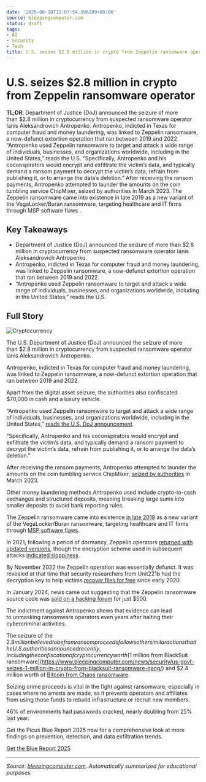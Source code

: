 ```yaml
---
date: '2025-08-18T12:07:54.396289+00:00'
source: bleepingcomputer.com
status: draft
tags:
- AI
- Security
- Tech
title: U.S. seizes $2.8 million in crypto from Zeppelin ransomware operator
---
```


# U.S. seizes $2.8 million in crypto from Zeppelin ransomware operator

**TL;DR**: Department of Justice (DoJ) announced the seizure of more than $2.8 million in cryptocurrency from suspected ransomware operator Ianis Aleksandrovich Antropenko. Antropenko, indicted in Texas for computer fraud and money laundering, was linked to Zeppelin ransomware, a now-defunct extortion operation that ran between 2019 and 2022. “Antropenko used Zeppelin ransomware to target and attack a wide range of individuals, businesses, and organizations worldwide, including in the United States,”
reads the U.S. “Specifically, Antropenko and his coconspirators would encrypt and exfiltrate the victim’s data, and typically demand a ransom payment to decrypt the victim’s data, refrain from publishing it, or to arrange the data’s deletion.”
After receiving the ransom payments, Antropenko attempted to launder the amounts on the coin tumbling service ChipMixer,
seized by authorities
in March 2023. The Zeppelin ransomware came into existence
in late 2019
as a new variant of the VegaLocker/Buran ransomware, targeting healthcare and IT firms through
MSP software flaws
.

## Key Takeaways
- Department of Justice (DoJ) announced the seizure of more than $2.8 million in cryptocurrency from suspected ransomware operator Ianis Aleksandrovich Antropenko.
- Antropenko, indicted in Texas for computer fraud and money laundering, was linked to Zeppelin ransomware, a now-defunct extortion operation that ran between 2019 and 2022.
- “Antropenko used Zeppelin ransomware to target and attack a wide range of individuals, businesses, and organizations worldwide, including in the United States,”
reads the U.S.

## Full Story
![Cryptocurrency](https://www.bleepstatic.com/content/hl-images/2025/05/16/Cryptocurrency.jpg)

The U.S. Department of Justice (DoJ) announced the seizure of more than $2.8 million in cryptocurrency from suspected ransomware operator Ianis Aleksandrovich Antropenko.

Antropenko, indicted in Texas for computer fraud and money laundering, was linked to Zeppelin ransomware, a now-defunct extortion operation that ran between 2019 and 2022.

Apart from the digital asset seizure, the authorities also confiscated $70,000 in cash and a luxury vehicle.

“Antropenko used Zeppelin ransomware to target and attack a wide range of individuals, businesses, and organizations worldwide, including in the United States,” [reads the U.S. DoJ announcement](https://www.justice.gov/opa/pr/justice-department-announces-seizure-over-28-million-cryptocurrency-cash-and-other-assets).

“Specifically, Antropenko and his coconspirators would encrypt and exfiltrate the victim’s data, and typically demand a ransom payment to decrypt the victim’s data, refrain from publishing it, or to arrange the data’s deletion.”

After receiving the ransom payments, Antropenko attempted to launder the amounts on the coin tumbling service ChipMixer, [seized by authorities](https://www.bleepingcomputer.com/news/security/chipmixer-platform-seized-for-laundering-ransomware-payments-drug-sales/) in March 2023.

Other money laundering methods Antropenko used include crypto-to-cash exchanges and structured deposits, meaning breaking large sums into smaller deposits to avoid bank reporting rules.

The Zeppelin ransomware came into existence [in late 2019](https://www.bleepingcomputer.com/news/security/zeppelin-ransomware-targets-healthcare-and-it-companies/) as a new variant of the VegaLocker/Buran ransomware, targeting healthcare and IT firms through [MSP software flaws](https://www.bleepingcomputer.com/news/security/screenconnect-msp-software-used-to-install-zeppelin-ransomware/).

In 2021, following a period of dormancy, Zeppelin operators [returned with updated versions](https://www.bleepingcomputer.com/news/security/zeppelin-ransomware-comes-back-to-life-with-updated-versions/), though the encryption scheme used in subsequent attacks [indicated sloppiness](https://www.bleepingcomputer.com/news/security/fbi-zeppelin-ransomware-may-encrypt-devices-multiple-times-in-attacks/).

By November 2022 the Zeppelin operation was essentially defunct. It was revealed at that time that security researchers from Unit221b had the decryption key to help victims [recover files for free](https://www.bleepingcomputer.com/news/security/researchers-secretly-helped-decrypt-zeppelin-ransomware-for-2-years/) since early 2020.

In January 2024, news came out suggesting that the Zeppelin ransomware source code was [sold on a hacking forum](https://www.bleepingcomputer.com/news/security/zeppelin-ransomware-source-code-sold-for-500-on-hacking-forum/) for just $500.

The indictment against Antropenko shows that evidence can lead to unmasking ransomware operators even years after halting their cybercriminal activities.

The seizure of the $2.8 million believed to be from ransom proceeds follows other similar actions that the U.S. authorities announced recently, including the confiscation of cryptocurrency worth [$1 million from BlackSuit ransomware](https://www.bleepingcomputer.com/news/security/us-govt-seizes-1-million-in-crypto-from-blacksuit-ransomware-gang/) and $2.4 million worth of [Bitcoin from Chaos ransomware](https://www.bleepingcomputer.com/news/security/fbi-seizes-24m-in-bitcoin-from-new-chaos-ransomware-operation/).

Seizing crime proceeds is vital in the fight against ransomware, especially in cases where no arrests are made, as it prevents operators and affiliates from using those funds to rebuild infrastructure or recruit new members.

46% of environments had passwords cracked, nearly doubling from 25% last year.

Get the Picus Blue Report 2025 now for a comprehensive look at more findings on prevention, detection, and data exfiltration trends.

[Get the Blue Report 2025](https://hubs.li/Q03B5Kw_0)

---
*Source: [bleepingcomputer.com](https://www.bleepingcomputer.com/news/security/us-seizes-28-million-in-crypto-from-zeppelin-ransomware-operator/). Automatically summarized for educational purposes.*
